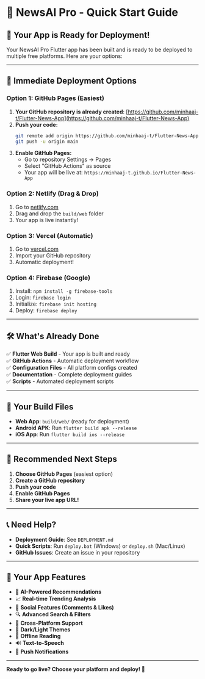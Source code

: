 # 🚀 **NewsAI Pro - Quick Start Guide**

## 🎉 **Your App is Ready for Deployment!**

Your NewsAI Pro Flutter app has been built and is ready to be deployed to multiple free platforms. Here are your options:

---

## 📱 **Immediate Deployment Options**

### **Option 1: GitHub Pages (Easiest)**
1. **Your GitHub repository is already created**: [https://github.com/minhaaj-t/Flutter-News-App](https://github.com/minhaaj-t/Flutter-News-App)
2. **Push your code:**
   ```bash
   git remote add origin https://github.com/minhaaj-t/Flutter-News-App.git
   git push -u origin main
   ```
3. **Enable GitHub Pages:**
   - Go to repository Settings → Pages
   - Select "GitHub Actions" as source
   - Your app will be live at: `https://minhaaj-t.github.io/Flutter-News-App`

### **Option 2: Netlify (Drag & Drop)**
1. Go to [netlify.com](https://netlify.com)
2. Drag and drop the `build/web` folder
3. Your app is live instantly!

### **Option 3: Vercel (Automatic)**
1. Go to [vercel.com](https://vercel.com)
2. Import your GitHub repository
3. Automatic deployment!

### **Option 4: Firebase (Google)**
1. Install: `npm install -g firebase-tools`
2. Login: `firebase login`
3. Initialize: `firebase init hosting`
4. Deploy: `firebase deploy`

---

## 🛠 **What's Already Done**

✅ **Flutter Web Build** - Your app is built and ready  
✅ **GitHub Actions** - Automatic deployment workflow  
✅ **Configuration Files** - All platform configs created  
✅ **Documentation** - Complete deployment guides  
✅ **Scripts** - Automated deployment scripts  

---

## 📁 **Your Build Files**

- **Web App**: `build/web/` (ready for deployment)
- **Android APK**: Run `flutter build apk --release`
- **iOS App**: Run `flutter build ios --release`

---

## 🎯 **Recommended Next Steps**

1. **Choose GitHub Pages** (easiest option)
2. **Create a GitHub repository**
3. **Push your code**
4. **Enable GitHub Pages**
5. **Share your live app URL!**

---

## 📞 **Need Help?**

- **Deployment Guide**: See `DEPLOYMENT.md`
- **Quick Scripts**: Run `deploy.bat` (Windows) or `deploy.sh` (Mac/Linux)
- **GitHub Issues**: Create an issue in your repository

---

## 🌟 **Your App Features**

- 🤖 **AI-Powered Recommendations**
- 📈 **Real-time Trending Analysis**
- 💬 **Social Features (Comments & Likes)**
- 🔍 **Advanced Search & Filters**
- 📱 **Cross-Platform Support**
- 🌙 **Dark/Light Themes**
- 📖 **Offline Reading**
- 🔊 **Text-to-Speech**
- 🔔 **Push Notifications**

---

**Ready to go live? Choose your platform and deploy! 🚀** 